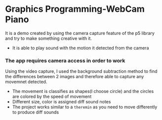 # Graphics Programming-WebCam Piano
It is a demo created by using the camera capture feature of the p5 library and try to make something creative with it.
- It is able to play sound with the motion it detected from the camera


### The app requires camera access in order to work 
Using the video capture, I used the background subtraction method to find the differences between 2 images and therefore able to capture any movemnet detected.

- The movement is classifies as shapes(I choose circle) and the circles are colored by the speed of movement
- Different size, color is assigned diff sound notes
- The project works similar to a `theremin` as you need to move differently to produce diff sounds
